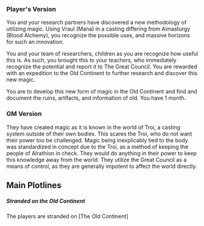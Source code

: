 
### Player's Version

You and your research partners have discovered a new methodology of utilizing magic. Using Vraul (Mana) in a casting differing from Aimasturgy (Blood Alchemy), you recognize the possible uses, and massive horizons for such an innovation.

You and your team of researchers, children as you are recognize how useful this is. As such, you brought this to your teachers, who immediately recognize the potential and report it to The Great Council. You are rewarded with an expedition to the Old Continent to further research and discover this new magic.

You are to develop this new form of magic in the Old Continent and find and document the ruins, artifacts, and information of old. You have 1 month.

### GM Version
They have created magic as it is known in the world of Troi, a casting system outside of their own bodies. This scares the Troi, who do not want their power too be challenged. Magic being inexplicably tied to the body was standardized in concept due to the Troi, as a method of keeping the people of Alrathion in check. They would do anything in their power to keep this knowledge away from the world. They utilize the Great Council as a means of control, as they are generally impotent to affect the world directly.

## Main Plotlines

##### Stranded on the Old Continent
The players are stranded on [The Old Continent]